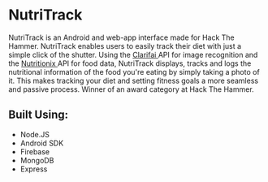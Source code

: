 <h1>NutriTrack</h1>

<p>
NutriTrack is an Android and web-app interface made for Hack The Hammer. NutriTrack enables users to easily track their diet with just a simple click of the shutter. Using the <a href="https://clarifai.com/developer/welcome/"> Clarifai </a> API for image recognition and the <a href="https://www.nutritionix.com/business/api?gclid=Cj0KCQiA2NXTBRDoARIsAJRIvLzq-lIPOvgCd74B-dEw6kGzqDv4iu6KLhz-yjpty-PHq-u6ipbijg4aAhMoEALw_wcB"> Nutritionix </a>API for food data, NutriTrack displays, tracks and logs the nutritional information of the food you're eating by simply taking a photo of it. This makes tracking your diet and setting fitness goals a more seamless and passive process. Winner of an award category at Hack The Hammer.
</p>


<p><h2>Built Using:</h2></P>
<ul>
  <li>Node.JS</li>
  <li>Android SDK</li>
  <li>Firebase</li>
  <li>MongoDB</li>
  <li>Express</li>
</UL>
